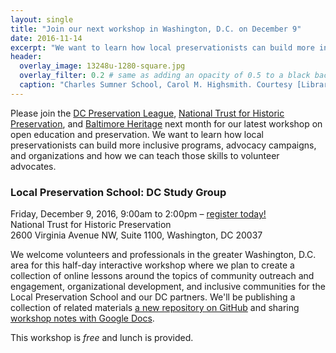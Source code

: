 ```yaml
---
layout: single
title: "Join our next workshop in Washington, D.C. on December 9"
date: 2016-11-14
excerpt: "We want to learn how local preservationists can build more inclusive programs, advocacy campaigns, and organizations and how we can teach those skills to volunteer advocates."
header:
  overlay_image: 13248u-1280-square.jpg
  overlay_filter: 0.2 # same as adding an opacity of 0.5 to a black background
  caption: "Charles Sumner School, Carol M. Highsmith. Courtesy [Library of Congress](http://www.loc.gov/pictures/item/2011631442/) (PD)"
---
```


Please join the [DC Preservation League](http://www.dcpreservation.org/), [National Trust for Historic Preservation](https://savingplaces.org/), and [Baltimore Heritage](http://baltimoreheritage.org/) next month for our latest workshop on open education and preservation. We want to learn how local preservationists can build more inclusive programs, advocacy campaigns, and organizations and how we can teach those skills to volunteer advocates.

### Local Preservation School: DC Study Group

Friday, December 9, 2016, 9:00am to 2:00pm – [register today!](https://www.eventbrite.com/e/local-preservation-school-dc-study-group-tickets-28629788468)<br/>
National Trust for Historic Preservation<br/>
2600 Virginia Avenue NW, Suite 1100, Washington, DC 20037

We welcome volunteers and professionals in the greater Washington, D.C. area for this half-day interactive workshop where we plan to create a collection of online lessons around the topics of community outreach and engagement, organizational development, and inclusive communities for the Local Preservation School and our DC partners. We'll be publishing a collection of related materials [a new repository on GitHub](https://github.com/localpreservation/community) and sharing [workshop notes with Google Docs](https://docs.google.com/document/d/11yEhfL5ZMtweAcIHSSBL3IKmOat0Kgp0eDgx1czlXww/edit?usp=sharing).

This workshop is _free_ and lunch is provided.
